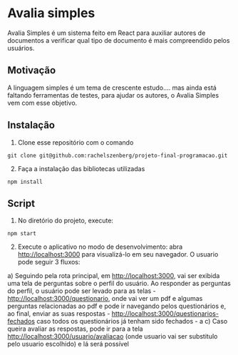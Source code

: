 # Avalia simples
Avalia Simples é um sistema feito em React para auxiliar autores de documentos a verificar qual tipo de documento é mais compreendido pelos usuários.

## Motivação
A linguagem simples é um tema de crescente estudo.... mas ainda está faltando ferramentas de testes, para ajudar os autores, o Avalia Simples vem com esse objetivo.

## Instalação
1. Clone esse repositório com o comando
```
git clone git@github.com:rachelszenberg/projeto-final-programacao.git
```
2. Faça a instalação das bibliotecas utilizadas
```
npm install
```

## Script
1. No diretório do projeto, execute:
```
npm start
```
2. Execute o aplicativo no modo de desenvolvimento: abra [http://localhost:3000](http://localhost:3000) para visualizá-lo em seu navegador. O usuario pode seguir 3 fluxos:

  a) Seguindo pela rota principal, em [http://localhost:3000](http://localhost:3000), vai ser exibida uma tela de perguntas sobre o perfil do usuário. Ao responder as perguntas do perfil, o usuário pode ser levado para as telas
    - [http://localhost:3000/questionario](http://localhost:3000/questionario), onde vai ver um pdf e algumas perguntas relacionadas ao pdf e pode ir navegando pelos questionários e, ao final, enviar as suas respostas
    - [http://localhost:3000/questionarios-fechados](http://localhost:3000/questionarios-fechados) caso todos os questionários já tenham sido fechados
      - a
  c) Caso queira avaliar as respostas, pode ir para a tela [http://localhost:3000/usuario/avaliacao](http://localhost:3000/usuario/avaliacao) (onde usuario vai ser substitulo pelo usuario escolhido) e lá será possível
